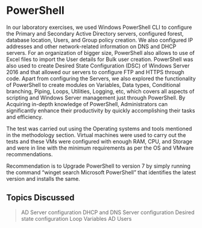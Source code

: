 # PowerShell 

In our laboratory exercises, we used Windows PowerShell CLI to configure the Primary and Secondary Active Directory servers, configured forest, database location, Users, and Group policy creation. We also configured IP addresses and other network-related information on DNS and DHCP servers. 
For an organization of bigger size, PowerShell also allows to use of Excel files to import the User details for Bulk user creation. PowerShell was also used to create Desired State Configuration (DSC) of Windows Server 2016 and that allowed our servers to configure FTP and HTTPS through code. 
Apart from configuring the Servers, we also explored the functionality of PowerShell to create modules on Variables, Data types, Conditional branching, Piping, Loops, Utilities, Logging, etc, which covers all aspects of scripting and Windows Server management just through PowerShell. 
By Acquiring in-depth knowledge of PowerShell, Administrators can significantly enhance their productivity by quickly accomplishing their tasks and efficiency. 

The test was carried out using the Operating systems and tools mentioned in the methodology section. Virtual machines were used to carry out the tests and these VMs were configured with enough RAM, CPU, and Storage and were in line with the minimum requirements as per the OS and VMware recommendations.

Recommendation is to Upgrade PowerShell to version 7 by simply running the command “winget search Microsoft PowerShell” that identifies the latest version and installs the same. 

## Topics Discussed
>AD Server configuration
>DHCP and DNS Server configuration
>Desired state configuration
>Loop
>Variables
>AD Users

